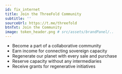 ```yaml
---
id: fix_internet
title: Join the ThreeFold Community
subtitle: ''
sourceUrl: https://t.me/threefold
btnTxt: Join the Community
image: token_header.png # src/assets/brandPanel/..
---
```


* Become a part of a collaborative community
* Earn income for connecting sovereign capacity
* Regenerate our planet with every sale and purchase
* Reserve capacity without any intermediaries
* Receive grants for regenerative initiatives
